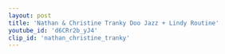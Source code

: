 ```yaml
---
layout: post
title: 'Nathan & Christine Tranky Doo Jazz + Lindy Routine'
youtube_id: 'd6CRr2b_yJ4'
clip_id: 'nathan_christine_tranky'
---
```


